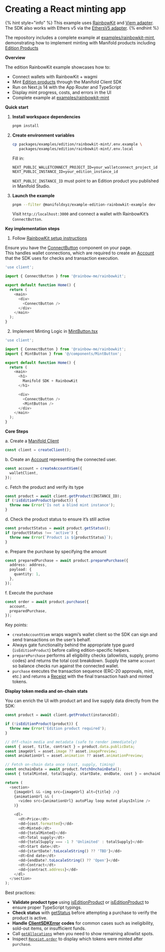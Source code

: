 # Creating a React minting app

{% hint style="info" %}
This example uses [RainbowKit](https://rainbowkit.com/) and [Viem adapter](../../sdk/account-adapters/viem.md). The SDK also works with Ethers v5 via the [EthersV5 adapter](../../sdk/account-adapters/ethersv5.md).
{% endhint %}

The repository includes a complete example at [examples/rainbowkit-mint](https://github.com/manifoldxyz/client-sdk/tree/main/packages/examples/edition/rainbowkit-mint), demonstrating how to implement minting with Manifold products including [Edition Products](../../reference/editionproduct.md)

**Overview**

The edition RainbowKit example showcases how to:

- Connect wallets with RainbowKit + wagmi
- Mint [Edition products](../../reference/editionproduct.md) through the Manifold Client SDK
- Run on Next.js 14 with the App Router and TypeScript
- Display mint progress, costs, and errors in the UI
- Complete example at [examples/rainbowkit-mint](https://github.com/manifoldxyz/client-sdk/tree/main/packages/examples/edition/rainbowkit-mint)

**Quick start**

1. **Install workspace dependencies**

   ```bash
   pnpm install
   ```

2. **Create environment variables**

   ```bash
   cp packages/examples/edition/rainbowkit-mint/.env.example \
      packages/examples/edition/rainbowkit-mint/.env.local
   ```

   Fill in:

   ```env
   NEXT_PUBLIC_WALLETCONNECT_PROJECT_ID=your_walletconnect_project_id
   NEXT_PUBLIC_INSTANCE_ID=your_edition_instance_id
   ```

   `NEXT_PUBLIC_INSTANCE_ID` must point to an Edition product you published in Manifold Studio.

3. **Launch the example**

   ```bash
   pnpm --filter @manifoldxyz/example-edition-rainbowkit-example dev
   ```

   Visit `http://localhost:3000` and connect a wallet with RainbowKit’s `ConnectButton`.

**Key implementation steps**

1. Follow [RainbowKit setup instructions](https://rainbowkit.com/docs/installation)

Ensure you have the [ConnectButton](https://rainbowkit.com/docs/connect-button) component on your page.\
This handles wallet connections, which are required to create an [Account](../../reference/account.md) that the SDK uses for checks and transaction execution.

```typescript
'use client';

import { ConnectButton } from '@rainbow-me/rainbowkit';

export default function Home() {
  return (
    <main>
      <div>
        <ConnectButton />
      </div>
    </main>
  );
}
```

2. Implement Minting Logic in [MintButton.tsx](https://github.com/manifoldxyz/client-sdk/blob/main/packages/examples/edition/rainbowkit-mint/src/components/MintButton.tsx)

```typescript
'use client';

import { ConnectButton } from '@rainbow-me/rainbowkit';
import { MintButton } from '@/components/MintButton';

export default function Home() {
  return (
    <main>
      <h1>
        Manifold SDK + RainbowKit
      </h1>

      <div>
        <ConnectButton />
        <MintButton />
      </div>
    </main>
  );
}
```

**Core Steps**

a. Create a [Manifold Client](../../sdk/manifold-client/)

```typescript
const client = createClient();
```

b. Create an [Account](../../reference/account.md) representing the connected user.

```typescript
const account = createAccountViem({
  walletClient,
});
```

c. Fetch the product and verify its type

```typescript
const product = await client.getProduct(INSTANCE_ID);
if (!isEditionProduct(product)) {
  throw new Error('Is not a blind mint instance');
}
```

d. Check the product status to ensure it’s still active

```typescript
const productStatus = await product.getStatus();
if (productStatus !== 'active') {
  throw new Error(`Product is ${productStatus}`);
}
```

e. Prepare the purchase by specifying the amount

```typescript
const preparedPurchase = await product.preparePurchase({
  address: address,
  payload: {
    quantity: 1,
  },
});
```

f. Execute the purchase

```typescript
const order = await product.purchase({
  account,
  preparedPurchase,
});
```

Key points:

- `createAccountViem` wraps wagmi’s wallet client so the SDK can sign and send transactions on the user’s behalf.
- Always gate functionality behind the appropriate type guard (`isEditionProduct`) before calling edition-specific helpers.
- `preparePurchase` performs all eligibility checks (allowlists, supply, promo codes) and returns the total cost breakdown. Supply the same `account` so balance checks run against the connected wallet.
- `purchase` executes the transaction sequence (ERC-20 approvals, mint, etc.) and returns a [Receipt](../../reference/receipt.md) with the final transaction hash and minted tokens.

**Display token media and on-chain stats**

You can enrich the UI with product art and live supply data directly from the SDK:

```typescript
const product = await client.getProduct(instanceId);

if (!isEditionProduct(product)) {
  throw new Error('Edition product required');
}

// Off-chain media and metadata (safe to render immediately)
const { asset, title, contract } = product.data.publicData;
const imageUrl = asset.image ?? asset.imagePreview;
const animationUrl = asset.animation ?? asset.animationPreview;

// Fetch on-chain data once (cost, supply, timing)
const onchainData = await product.fetchOnchainData();
const { totalMinted, totalSupply, startDate, endDate, cost } = onchainData;

return (
  <section>
    {imageUrl && <img src={imageUrl} alt={title} />}
    {animationUrl && (
      <video src={animationUrl} autoPlay loop muted playsInline />
    )}

    <dl>
      <dt>Price</dt>
      <dd>{cost.formatted}</dd>
      <dt>Minted</dt>
      <dd>{totalMinted}</dd>
      <dt>Total supply</dt>
      <dd>{totalSupply === -1 ? 'Unlimited' : totalSupply}</dd>
      <dt>Start date</dt>
      <dd>{startDate?.toLocaleString() ?? 'TBD'}</dd>
      <dt>End date</dt>
      <dd>{endDate?.toLocaleString() ?? 'Open'}</dd>
      <dt>Contract</dt>
      <dd>{contract.address}</dd>
    </dl>
  </section>
);
```

Best practices:

- **Validate product type** using [isEditionProduct](../../sdk/product/blind-mint/isblindmintproduct.md) or [isEditionProduct](../../sdk/product/edition-product/iseditionproduct.md) to ensure proper TypeScript typings.
- **Check status** with [getStatus](../../sdk/product/common/getstatus.md) before attempting a purchase to verify the product is active.
- **Handle** [**ClientSDKError**](../../reference/clientsdkerror.md) **codes** for common cases such as ineligibility, sold-out items, or insufficient funds.
- Call [`getAllocations`](../../sdk/product/common/getallocations.md) when you need to show remaining allowlist spots.
- Inspect [`Receipt.order`](../../reference/order.md) to display which tokens were minted after `purchase`.
